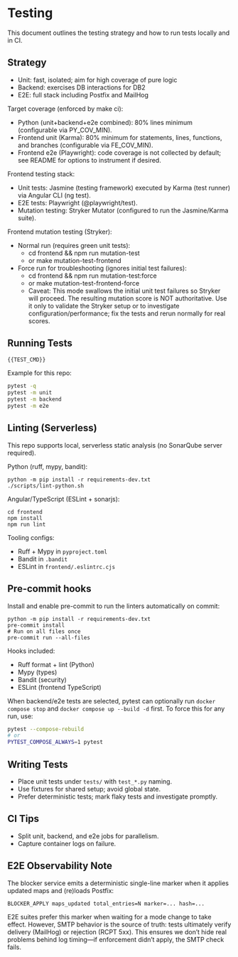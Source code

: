 <!-- Updated to best practices on 2025-09-14. -->
# Testing

<!-- BEGIN GENERATED: TESTING:MAIN -->

This document outlines the testing strategy and how to run tests locally and
in CI.

## Strategy

- Unit: fast, isolated; aim for high coverage of pure logic
- Backend: exercises DB interactions for DB2
- E2E: full stack including Postfix and MailHog

Target coverage (enforced by make ci):
- Python (unit+backend+e2e combined): 80% lines minimum (configurable via PY_COV_MIN).
- Frontend unit (Karma): 80% minimum for statements, lines, functions, and branches (configurable via FE_COV_MIN).
- Frontend e2e (Playwright): code coverage is not collected by default; see README for options to instrument if desired.

Frontend testing stack:
- Unit tests: Jasmine (testing framework) executed by Karma (test runner) via Angular CLI (ng test).
- E2E tests: Playwright (@playwright/test).
- Mutation testing: Stryker Mutator (configured to run the Jasmine/Karma suite).

Frontend mutation testing (Stryker):
- Normal run (requires green unit tests):
  - cd frontend && npm run mutation-test
  - or make mutation-test-frontend
- Force run for troubleshooting (ignores initial test failures):
  - cd frontend && npm run mutation-test:force
  - or make mutation-test-frontend-force
  - Caveat: This mode swallows the initial unit test failures so Stryker will proceed. The resulting mutation score is NOT authoritative. Use it only to validate the Stryker setup or to investigate configuration/performance; fix the tests and rerun normally for real scores.

## Running Tests

```bash
{{TEST_CMD}}
```

Example for this repo:

```bash
pytest -q
pytest -m unit
pytest -m backend
pytest -m e2e
```

## Linting (Serverless)

This repo supports local, serverless static analysis (no SonarQube server required).

Python (ruff, mypy, bandit):

```
python -m pip install -r requirements-dev.txt
./scripts/lint-python.sh
```

Angular/TypeScript (ESLint + sonarjs):

```
cd frontend
npm install
npm run lint
```

Tooling configs:
- Ruff + Mypy in `pyproject.toml`
- Bandit in `.bandit`
- ESLint in `frontend/.eslintrc.cjs`

## Pre-commit hooks

Install and enable pre-commit to run the linters automatically on commit:

```
python -m pip install -r requirements-dev.txt
pre-commit install
# Run on all files once
pre-commit run --all-files
```

Hooks included:
- Ruff format + lint (Python)
- Mypy (types)
- Bandit (security)
- ESLint (frontend TypeScript)

When backend/e2e tests are selected, pytest can optionally run
`docker compose stop` and `docker compose up --build -d` first. To force this
for any run, use:

```bash
pytest --compose-rebuild
# or
PYTEST_COMPOSE_ALWAYS=1 pytest
```

## Writing Tests

- Place unit tests under `tests/` with `test_*.py` naming.
- Use fixtures for shared setup; avoid global state.
- Prefer deterministic tests; mark flaky tests and investigate promptly.

## CI Tips

- Split unit, backend, and e2e jobs for parallelism.
- Capture container logs on failure.

<!-- END GENERATED: TESTING:MAIN -->


## E2E Observability Note

The blocker service emits a deterministic single-line marker when it applies updated maps and (re)loads Postfix:

```
BLOCKER_APPLY maps_updated total_entries=N marker=... hash=...
```

E2E suites prefer this marker when waiting for a mode change to take effect. However, SMTP behavior is the source of truth: tests ultimately verify delivery (MailHog) or rejection (RCPT 5xx). This ensures we don’t hide real problems behind log timing—if enforcement didn’t apply, the SMTP check fails.
